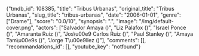 {"tmdb_id": 108385, "title": "Tribus Urbanas", "original_title": "Tribus Urbanas", "slug_title": "tribus-urbanas", "date": "2006-01-01", "genre": ["Drame"], "score": "0.0/10", "synopsis": ".", "image": "/img/default-cover.png", "actors": ["Salvador Amaya ()", "Liz Palafox ()", "Israel Ponce ()", "Amaranta Ruiz ()", "Jos\u00e9 Carlos Ruiz ()", "Paul Stanley ()", "Amaya Tam\u00e9s ()", "Jorge T\u00e9llez ()"], "comments": [], "recommandations_id": [], "youtube_key": "notfound"}